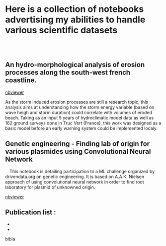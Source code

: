 # Here is a collection of notebooks advertising my abilities to handle various scientific datasets
<br>
<br>

## An hydro-morphological analysis of erosion processes along the south-west french coastline.

[nbviewer](https://nbviewer.jupyter.org/github/env-models/Beach_erosion/blob/master/Storm%20Impact%20Indicator_2.ipynb)

As the storm induced erosion processes are still a research topic, this analysis aims at understanding how the storm energy variable (based on wave heigh and storm duration) could correlate with volumes of eroded beach. Taking as an input 5 years of hydroclimatic model data as well as 162 ground surveys done in Truc Vert (France), this work was designed as a basic model before an early warning system could be implemented localy.


## Genetic engineering - Finding lab of origin for various plasmides using Convolutional Neural Network
 This notebook is detailing participation to a ML challenge organized by drivendata.org on genetic engineering. It is based on A.A.K. Nielsen approach of using convolutional neural network in order to find root laboratory for plasmid of unknowned origin.

[nbviewer](https://nbviewer.jupyter.org/github/env-models/Genetic_engineering/blob/main/gen_eng_final.ipynb)




Publication list :
-
-
-
blbla
